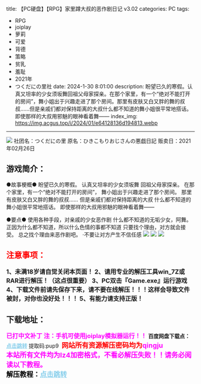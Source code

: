 title: 【PC硬盘】【RPG】家里蹲大叔的恶作剧日记 v3.02
categories: PC
tags:
- RPG
- joiplay
- 萝莉
- 可爱
- 背德
- 策略
- 贫乳
- 羞耻
- 2021年
- つくだにの里社
date: 2024-1-30 8:01:00
description: 盼望已久的寒假。认真又坦率的少女须坂舞回祖父母家探亲。在那个家里，有一个“绝对不能打开的房间”，舞小姐出于兴趣走进了那个房间。那里有皮肤又白又胖的舞的叔叔……但是亲戚们都对保持距离的大叔什么都不知道的舞小姐很平常地搭话。即使那样的大叔用邪魅的眼神看着舞——
index_img: https://img.acgus.top/i/2024/01/e64128136d194813.webp
---
![](https://img.acgus.top/i/2024/01/e64128136d194813.webp)
社团名：つくだにの里
原名：ひきこもりおじさんの悪戯日記
贩卖日：2021年02月26日

## 游戏简介：
●故事梗概●
盼望已久的寒假。
认真又坦率的少女须坂舞
回祖父母家探亲。
在那个家里，有一个“绝对不能打开的房间”，
舞小姐出于兴趣走进了那个房间。
那里有皮肤又白又胖的舞的叔叔……
但是亲戚们都对保持距离的大叔
什么都不知道的舞小姐很平常地搭话。
即使那样的大叔用邪魅的眼神看着舞——

●要点●
使用各种手段，对亲戚的少女恶作剧
什么都不知道的无垢少女，阿舞。
正因为什么都不知道，所以什么色情的事都不知道
只要找个理由，对方就会接受。
总之找个理由来恶作剧吧。
·不要让对方产生不信任感
![](https://img.acgus.top/i/2024/01/3ebf0761cc194821.webp)
![](https://img.acgus.top/i/2024/01/c92c36ac26194816.webp)
![](https://img.acgus.top/i/2024/01/3fc363c8b1194818.webp)





## <font color=#FF0000 >注意事项：</font>
<font size=3><b>1、未满18岁请自觉关闭本页面！
2、请用专业的解压工具win_7Z或RAR进行解压！（这点很重要）
3、PC双击『Game.exe』运行游戏
4、下载文件前请先保存下来，请不要在线解压！！！这样会导致文件被封，对你也没好处！！！
5、有能力请支持正版！</b></font>

## 下载地址：
<font color=#FF00FF size=3><b>已打中文补丁</b></font>
<font color=#FF00FF size=3>**注：手机可使用joiplay模拟器运行！！**</font>
<b>百度网盘下载点：</b><a href="https://pan.baidu.com/s/1lVq1KcJoguAKcRSH-IFmSA?pwd=pup9" style="color: #87CEEB;"><b>点击跳转</b></a> 提取码:pup9
<a style="padding: 0" href="https://post.qingju.org/AD/"><img style="max-width:100%" src="https://img.acgus.top/i/2024/07/478f689b8021d8d499ab43d21acf137a.gif" alt=""></a>
<b><font color=#FF0000 size=4>网站所有资源解压密码均为</b></font><b><font color=#FF00FF size=4>qingju</font><font color=#FF0000 ></font></b><br><b><font color=#FF00FF size=4>本站所有文件均为lz4加密格式，不看必解压失败！！请务必阅读以下教程。</b></font><br><b><font color=#000 size=4>解压教程：</b><a href="https://post.qingju.org/tutorial/000/" style="color: #87CEEB;"><b>点击跳转</b></a>
